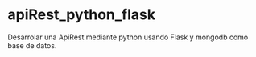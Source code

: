 # apiRest_python_flask

Desarrolar una ApiRest mediante python usando Flask y mongodb como base de datos.

